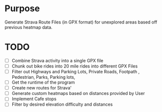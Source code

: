 # Purpose
Generate Strava Route Files (in GPX format) for unexplored areas based off previous heatmap data.

# TODO

- [ ]  Combine Strava activity into a single GPX file
- [ ]  Chunk out bike rides into 20 mile rides into different GPX Files
- [ ]  Filter out Highways and Parking Lots, Private Roads, Footpath , Pedestrian, Parks, Parking lots,
- [ ]  Get the runtime of the program
- [ ]  Create new routes for Strava'
- [ ]  Generate custom heatmaps based on distances provided by User
- [ ]  Implement Cafe stops
- [ ]  Filter by desired elevation difficulty and distances
